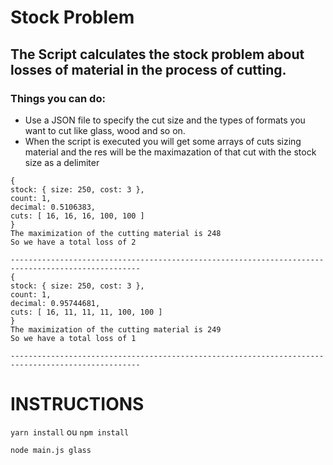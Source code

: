 # Stock Problem

## The Script calculates the stock problem about losses of material in the process of cutting.

### Things you can do:

- Use a JSON file to specify the cut size and the types of formats you want to cut like glass, wood and so on.
- When the script is executed you will get some arrays of cuts sizing material and the res will be the maximazation of that cut with the stock size as a delimiter 

<p>

    {
    stock: { size: 250, cost: 3 },
    count: 1,
    decimal: 0.5106383,
    cuts: [ 16, 16, 16, 100, 100 ]
    }
    The maximization of the cutting material is 248
    So we have a total loss of 2

    ---------------------------------------------------------------------------------------------------
    {
    stock: { size: 250, cost: 3 },
    count: 1,
    decimal: 0.95744681,
    cuts: [ 16, 11, 11, 11, 100, 100 ]
    }
    The maximization of the cutting material is 249
    So we have a total loss of 1

    ---------------------------------------------------------------------------------------------------
</p>



# INSTRUCTIONS
<code>yarn install</code> ou <code>npm install</code>
<p><code>node main.js glass</code></p>
